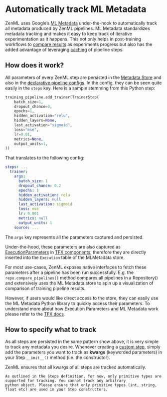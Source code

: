 # Automatically track ML Metadata

ZenML uses Google’s [ML Metadata](https://github.com/google/ml-metadata) under-the-hook to automatically track all 
metadata produced by ZenML pipelines. ML Metadata standardizes metadata tracking and makes it easy to keep track of iterative experimentation as it 
happens. This not only helps in post-training workflows to [compare results](../pipelines/training-pipeline.md) as experiments progress but also has the added advantage of leveraging 
[caching](../pipelines/reusing-artifacts.md) of pipeline steps.

## How does it work?
All parameters of every ZenML step are persisted in the [Metadata Store](../repository/metadata-store.md) and also in the 
[declarative pipeline configs](../pipelines/what-is-a-pipeline.md). In the config, they can be seen quite easily in the `steps` 
key. Here is a sample stemming from this Python step:

```python
training_pipeline.add_trainer(TrainerStep(
    batch_size=1,
    dropout_chance=0,
    epochs=1,
    hidden_activation="relu",
    hidden_layers=None,
    last_activation="sigmoid",
    loss="mse",
    lr=0.01,
    metrics=None,
    output_units=1,
))
```

That translates to the following config:

```yaml
steps: ...
  trainer:
    args:
      batch_size: 1
      dropout_chance: 0.2
      epochs: 1
      hidden_activation: relu
      hidden_layers: null
      last_activation: sigmoid
      loss: mse
      lr: 0.001
      metrics: null
      output_units: 1
    source: ...
```

The `args` key represents all the parameters captured and persisted.

Under-the-hood, these parameters are also captured as [ExecutionParameters](https://www.tensorflow.org/tfx/api_docs/python/tfx/types/component_spec/ExecutionParameter) in 
[TFX components](https://www.tensorflow.org/tfx/api_docs/python/tfx/components), therefore they are directly inserted into the 
`Execution` table of the MLMetadata store. 

For most use-cases, ZenML exposes native interfaces to fetch these parameters after a pipeline has been run successfully. 
E.g. the `repo.compare_pipelines()` method compares all pipelines in a Repository() and extensively uses the ML Metadata store 
to spin up a visualization of comparison of training pipeline results.

However, if users would like direct access to the store, they can easily use the ML Metadata Python library to quickly access their 
parameters. To understand more about how Execution Parameters and ML Metadata work 
please refer to the [TFX docs](https://www.tensorflow.org/tfx/guide/mlmd).

## How to specify what to track
As all steps are persisted in the same pattern show above, it is very simple to track any metadata you desire. 
Whenever creating a [custom step](../steps/what-is-a-step.md), simply add the parameters you want to track as 
**kwargs** (keyworded parameters) in your Step `__init__()` method (i.e. the constructor).

ZenML ensures that all kwargs of all steps are tracked automatically.

```{warning}
As outlined in the Steps definition, for now, only primitive types are supported for tracking. You cannot track any arbitrary 
python object. Please ensure that only primitive types (int, string, float etc) are used in your Step constructors.
```